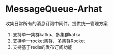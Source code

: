 # MessageQueue-Arhat

收集日常所有的消息订阅中间件，提供统一管理方案

1. 支持单一集群kafka、多集群kafka
2. 支持单一rocket集群、多集群Rocket
3. 支持基于redis的发布订阅功能